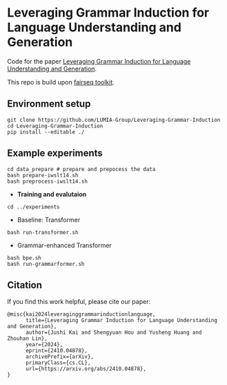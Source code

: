 Leveraging Grammar Induction for Language Understanding and Generation
===

Code for the paper [Leveraging Grammar Induction for Language Understanding and Generation](https://arxiv.org/abs/2410.04878).

This repo is build upon [fairseq toolkit](https://github.com/facebookresearch/fairseq).

## Environment setup

```
git clone https://github.com/LUMIA-Group/Leveraging-Grammar-Induction
cd Leveraging-Grammar-Induction
pip install --editable ./
```

## Example experiments
```
cd data_prepare # prepare and prepocess the data
bash prepare-iwslt14.sh
bash preprocess-iwslt14.sh
```

- **Training and evalutaion**
```
cd ../experiments
```

- Baseline: Transformer
```
bash run-transformer.sh
```

- Grammar-enhanced Transformer
```
bash bpe.sh
bash run-grammarformer.sh
```

## Citation
If you find this work helpful, please cite our paper:
```
@misc{kai2024leveraginggrammarinductionlanguage,
      title={Leveraging Grammar Induction for Language Understanding and Generation}, 
      author={Jushi Kai and Shengyuan Hou and Yusheng Huang and Zhouhan Lin},
      year={2024},
      eprint={2410.04878},
      archivePrefix={arXiv},
      primaryClass={cs.CL},
      url={https://arxiv.org/abs/2410.04878}, 
}
```
